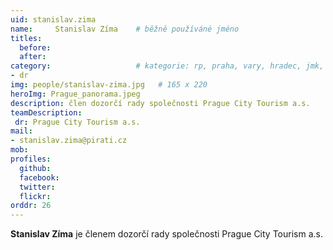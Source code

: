 ```yaml
---
uid: stanislav.zima
name:     Stanislav Zíma  	# běžně používáné jméno
titles:
  before: 
  after:
category:                 	# kategorie: rp, praha, vary, hradec, jmk, senat
- dr
img: people/stanislav-zima.jpg   # 165 x 220
heroImg: Prague_panorama.jpeg
description: člen dozorčí rady společnosti Prague City Tourism a.s.
teamDescription:
 dr: Prague City Tourism a.s.
mail:
- stanislav.zima@pirati.cz
mob:
profiles:
  github:       
  facebook:  
  twitter: 		  
  flickr:	
orddr: 26	  
---
```


**Stanislav Zíma** je členem dozorčí rady společnosti Prague City Tourism a.s.
